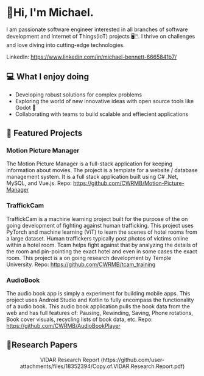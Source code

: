 # 👋Hi, I'm Michael.
I am passionate software engineer interested in all branches of software development and Internet of Things(IoT) projects 🖥🖱. I thrive on challenges and love diving into cutting-edge technologies.

LinkedIn: https://www.linkedin.com/in/michael-bennett-6665841b7/

## 💻 What I enjoy doing
- Developing robust solutions for complex problems
- Exploring the world of new innovative ideas with open source tools like Godot 🤖
- Collaborating with teams to build scalable and effiecient applications

## 🚀 Featured Projects

### Motion Picture Manager
The Motion Picture Manager is a full-stack application for keeping information about movies. The project is a template for a website / database management system. It is a full stack application built using C# .Net, MySQL, and Vue.js.
Repo: https://github.com/CWRMB/Motion-Picture-Manager

### TraffickCam
TraffickCam is a machine learning project built for the purpose of the on going development of fighting against human trafficking. This project uses PyTorch and machine learning (ViT) to learn the scenes of hotel rooms from a large dataset. Human traffickers typically post photos of victims online within a hotel room. Tcam helps fight against that by analyzing the details of the room and pin-pointing the exact hotel and even in some cases the exact room. This project is a on going research development by Temple University. 
Repo: https://github.com/CWRMB/tcam_training

### AudioBook
The audio book app is simply a experiment for building mobile apps. This project uses Android Studio and Kotlin to fully encompass the functionality of a audio book. This audio book application pulls the book data from the web and has full features of: 
  Pausing, Rewinding, Saving, Phone rotations, Book cover visuals, recycling lists of book data, etc.
Repo: https://github.com/CWRMB/AudioBookPlayer 

## 📃Research Papers
<div align="center">
VIDAR Research Report (https://github.com/user-attachments/files/18352394/Copy.of.VIDAR.Research.Report.pdf)
<div>

